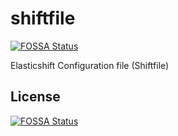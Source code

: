 # shiftfile
[![FOSSA Status](https://app.fossa.io/api/projects/git%2Bgithub.com%2Felasticshift%2Fshiftfile.svg?type=shield)](https://app.fossa.io/projects/git%2Bgithub.com%2Felasticshift%2Fshiftfile?ref=badge_shield)

Elasticshift Configuration file (Shiftfile) 


## License
[![FOSSA Status](https://app.fossa.io/api/projects/git%2Bgithub.com%2Felasticshift%2Fshiftfile.svg?type=large)](https://app.fossa.io/projects/git%2Bgithub.com%2Felasticshift%2Fshiftfile?ref=badge_large)
